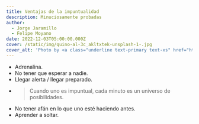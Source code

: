 ```yaml
---
title: Ventajas de la impuntualidad
description: Minuciosamente probadas
author:
  - Jorge Jaramillo
  - Felipe Moyano
date: 2022-12-03T05:00:00.000Z
cover: /static/img/quino-al-3c_akltxtek-unsplash-1-.jpg
cover_alt: 'Photo by <a class="underline text-primary text-xs" href="https://unsplash.com/@quinoal?utm_content=creditCopyText&utm_medium=referral&utm_source=unsplash">Quino Al</a> on <a href="https://unsplash.com/photos/ocean-wave-beside-seashore-during-daytime-3c_akLTXTek?utm_content=creditCopyText&utm_medium=referral&utm_source=unsplash">Unsplash</a>'
---
```


- Adrenalina.
- No tener que esperar a nadie.
- Llegar alerta / llegar preparado.
- > Cuando uno es impuntual, cada minuto es un universo de posibilidades.
- No tener afán en lo que uno esté haciendo antes.
- Aprender a soltar.
